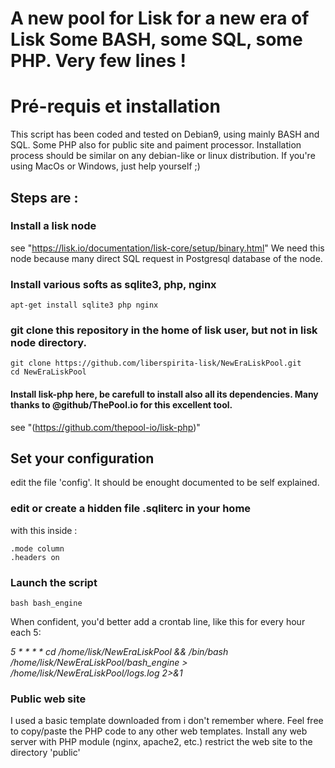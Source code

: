 A new pool for Lisk for a new era of Lisk
Some BASH, some SQL, some PHP. Very few lines !
=======

# Pré-requis et installation
This script has been coded and tested on Debian9, using mainly BASH and SQL. Some PHP also for public site and paiment processor. Installation process should be similar on any debian-like or linux distribution. If you're using MacOs or Windows, just help yourself ;)

## Steps are :

### Install a lisk node
see "https://lisk.io/documentation/lisk-core/setup/binary.html"
We need this node because many direct SQL request in Postgresql database of the node.

### Install various softs as sqlite3, php, nginx 

	apt-get install sqlite3 php nginx

### git clone this repository in the home of lisk user, but not in lisk node directory.

	git clone https://github.com/liberspirita-lisk/NewEraLiskPool.git
	cd NewEraLiskPool

#### Install lisk-php here, be carefull to install also all its dependencies. Many thanks to @github/ThePool.io for this excellent tool.
see "(https://github.com/thepool-io/lisk-php)" 

## Set your configuration
edit the file 'config'. It should be enought documented to be self explained.

### edit or create a hidden file .sqliterc in your home
with this inside :

	.mode column
	.headers on

### Launch the script 

	bash bash_engine
When confident, you'd better add a crontab line, like this for every hour each 5:

*5 * * * * cd /home/lisk/NewEraLiskPool && /bin/bash /home/lisk/NewEraLiskPool/bash_engine > /home/lisk/NewEraLiskPool/logs.log 2>&1*

### Public web site
I used a basic template downloaded from i don't remember where. Feel free to copy/paste the PHP code to any other web templates.
Install any web server with PHP module (nginx, apache2, etc.)
restrict the web site to the directory 'public'
